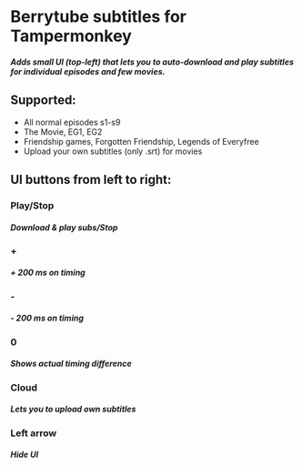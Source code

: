 # Berrytube subtitles for Tampermonkey
##### Adds small UI (top-left) that lets you to auto-download and play subtitles for individual episodes and few movies.

## Supported:
- All normal episodes s1-s9
- The Movie, EG1, EG2
- Friendship games, Forgotten Friendship, Legends of Everyfree
- Upload your own subtitles (only .srt) for movies

## UI buttons from left to right:
### Play/Stop
##### Download & play subs/Stop
### +
##### + 200 ms on timing
### -
##### - 200 ms on timing
### 0
##### Shows actual timing difference
### Cloud
##### Lets you to upload own subtitles 
### Left arrow
##### Hide UI
